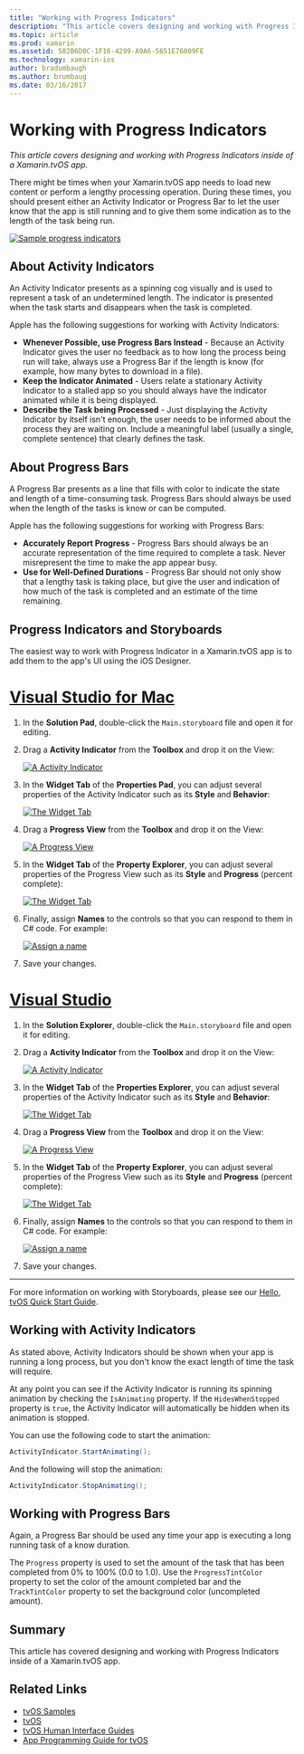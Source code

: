 ```yaml
---
title: "Working with Progress Indicators"
description: "This article covers designing and working with Progress Indicators inside of a Xamarin.tvOS app."
ms.topic: article
ms.prod: xamarin
ms.assetid: 582B6D0C-1F16-4299-A9A6-5651E76009FE
ms.technology: xamarin-ios
author: bradumbaugh
ms.author: brumbaug
ms.date: 03/16/2017
---
```


# Working with Progress Indicators

_This article covers designing and working with Progress Indicators inside of a Xamarin.tvOS app._


There might be times when your Xamarin.tvOS app needs to load new content or perform a lengthy processing operation. During these times, you should present either an Activity Indicator or Progress Bar to let the user know that the app is still running and to give them some indication as to the length of the task being run.

[![](progress-indicators-images/intro01.png "Sample progress indicators")](progress-indicators-images/intro01.png#lightbox)

<a name="About-Activity-Indicators" />

## About Activity Indicators

An Activity Indicator presents as a spinning cog visually and is used to represent a task of an undetermined length. The indicator is presented when the task starts and disappears when the task is completed.

Apple has the following suggestions for working with Activity Indicators:

- **Whenever Possible, use Progress Bars Instead** - Because an Activity Indicator gives the user no feedback as to how long the process being run will take, always use a Progress Bar if the length is know (for example, how many bytes to download in a file).
- **Keep the Indicator Animated** - Users relate a stationary Activity Indicator to a stalled app so you should always have the indicator animated while it is being displayed.
- **Describe the Task being Processed** - Just displaying the Activity Indicator by itself isn't enough, the user needs to be informed about the process they are waiting on. Include a meaningful label (usually a single, complete sentence) that clearly defines the task.

<a name="Summary" />

## About Progress Bars

A Progress Bar presents as a line that fills with color to indicate the state and length of a time-consuming task. Progress Bars should always be used when the length of the tasks is know or can be computed.

Apple has the following suggestions for working with Progress Bars:

- **Accurately Report Progress** - Progress Bars should always be an accurate representation of the time required to complete a task. Never misrepresent the time to make the app appear busy.
- **Use for Well-Defined Durations** - Progress Bar should not only show that a lengthy task is taking place, but give the user and indication of how much of the task is completed and an estimate of the time remaining.

<a name="Progress-Indicators-and-Storyboards" />

## Progress Indicators and Storyboards

The easiest way to work with Progress Indicator in a Xamarin.tvOS app is to add them to the app's UI using the iOS Designer.

# [Visual Studio for Mac](#tab/vsmac)
	
1. In the **Solution Pad**, double-click the `Main.storyboard` file and open it for editing.
1. Drag a **Activity Indicator** from the **Toolbox** and drop it on the View: 

	[![](progress-indicators-images/activity01.png "A Activity Indicator")](progress-indicators-images/activity01.png#lightbox)
1. In the **Widget Tab** of the **Properties Pad**, you can adjust several properties of the Activity Indicator such as its **Style** and **Behavior**: 

	[![](progress-indicators-images/activity02.png "The Widget Tab ")](progress-indicators-images/activity02.png#lightbox)
1. Drag a **Progress View** from the **Toolbox** and drop it on the View: 

	[![](progress-indicators-images/activity03.png "A Progress View")](progress-indicators-images/activity03.png#lightbox)
1. In the **Widget Tab** of the **Property Explorer**, you can adjust several properties of the Progress View such as its **Style** and **Progress** (percent complete): 

	[![](progress-indicators-images/activity04.png "The Widget Tab")](progress-indicators-images/activity04.png#lightbox)
1. Finally, assign **Names** to the controls so that you can respond to them in C# code. For example: 

	[![](progress-indicators-images/activity05.png "Assign a name")](progress-indicators-images/activity05.png#lightbox)
1. Save your changes.

# [Visual Studio](#tab/vswin)
	
1. In the **Solution Explorer**, double-click the `Main.storyboard` file and open it for editing.
1. Drag a **Activity Indicator** from the **Toolbox** and drop it on the View: 

	[![](progress-indicators-images/activity01-vs.png "A Activity Indicator")](progress-indicators-images/activity01-vs.png#lightbox)
1. In the **Widget Tab** of the **Properties Explorer**, you can adjust several properties of the Activity Indicator such as its **Style** and **Behavior**: 

	[![](progress-indicators-images/activity02-vs.png "The Widget Tab")](progress-indicators-images/activity02-vs.png#lightbox)
1. Drag a **Progress View** from the **Toolbox** and drop it on the View: 

	[![](progress-indicators-images/activity03-vs.png "A Progress View")](progress-indicators-images/activity03-vs.png#lightbox)
1. In the **Widget Tab** of the **Property Explorer**, you can adjust several properties of the Progress View such as its **Style** and **Progress** (percent complete): 

	[![](progress-indicators-images/activity04-vs.png "The Widget Tab")](progress-indicators-images/activity04-vs.png#lightbox)
1. Finally, assign **Names** to the controls so that you can respond to them in C# code. For example: 

	[![](progress-indicators-images/activity05-vs.png "Assign a name")](progress-indicators-images/activity05-vs.png#lightbox)
1. Save your changes.

-----

For more information on working with Storyboards, please see our [Hello, tvOS Quick Start Guide](~/ios/tvos/get-started/hello-tvos.md). 

<a name="Working-with-Activity-Indicators" />

## Working with Activity Indicators

As stated above, Activity Indicators should be shown when your app is running a long process, but you don't know the exact length of time the task will require.

At any point you can see if the Activity Indicator is running its spinning animation by checking the `IsAnimating` property. If the `HidesWhenStopped` property is `true`, the Activity Indicator will automatically be hidden when its animation is stopped.

You can use the following code to start the animation: 

```csharp
ActivityIndicator.StartAnimating();
```

And the following will stop the animation:

```csharp
ActivityIndicator.StopAnimating();
```

<a name="Working-with-Progress-Bars" />

## Working with Progress Bars

Again, a Progress Bar should be used any time your app is executing a long running task of a know duration. 

The `Progress` property is used to set the amount of the task that has been completed from 0% to 100% (0.0 to 1.0). Use the `ProgressTintColor` property to set the color of the amount completed bar and the `TrackTintColor` property to set the background color (uncompleted amount).

<a name="Summary" />

## Summary

This article has covered designing and working with Progress Indicators inside of a Xamarin.tvOS app.



## Related Links

- [tvOS Samples](https://developer.xamarin.com/samples/tvos/all/)
- [tvOS](https://developer.apple.com/tvos/)
- [tvOS Human Interface Guides](https://developer.apple.com/tvos/human-interface-guidelines/)
- [App Programming Guide for tvOS](https://developer.apple.com/library/prerelease/tvos/documentation/General/Conceptual/AppleTV_PG/)
